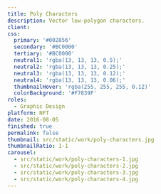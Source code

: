 ```yaml
---
title: Poly Characters
description: Vector low-polygon characters.
client: 
css:
  primary: '#002856'
  secondary: '#BC0000'
  tertiary: '#BC0000'
  neutral1: 'rgba(13, 13, 13, 0.5);'
  neutral2: 'rgba(13, 13, 13, 0.25);'
  neutral3: 'rgba(13, 13, 13, 0.12);'
  neutral4: 'rgba(13, 13, 13, 0.06);'
  thumbnailHover: 'rgba(255, 255, 255, 0.12)'
  colorBackground: '#F7839F'
roles:
  - Graphic Design
platform: NFT
date: 2016-08-05
finished: true
permalink: false
thumbnail: src/static/work/poly-characters.jpg
thumbnailRatio: 1-1
carousel:
  - src/static/work/poly-characters-1.jpg
  - src/static/work/poly-characters-2.jpg
  - src/static/work/poly-characters-3.jpg
  - src/static/work/poly-characters-4.jpg
---
```


